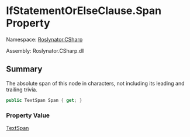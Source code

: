 # IfStatementOrElseClause\.Span Property

Namespace: [Roslynator.CSharp](../../README.md)

Assembly: Roslynator\.CSharp\.dll

## Summary

The absolute span of this node in characters, not including its leading and trailing trivia\.

```csharp
public TextSpan Span { get; }
```

### Property Value

[TextSpan](https://docs.microsoft.com/en-us/dotnet/api/microsoft.codeanalysis.text.textspan)


